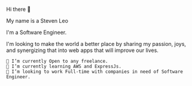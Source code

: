 Hi there 👋

My name is a Steven Leo

I'm a Software Engineer.

I'm looking to make the world a better place by sharing my passion, joys, and synergizing that into web apps that will improve our lives.

    🔭 I’m currently Open to any freelance.
    🌱 I’m currently learning AWS and ExpressJs.
    👯 I’m looking to work Full-time with companies in need of Software Engineer.


